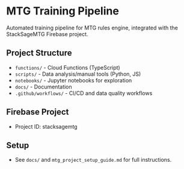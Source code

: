 # MTG Training Pipeline

Automated training pipeline for MTG rules engine, integrated with the StackSageMTG Firebase project.

## Project Structure

- `functions/` - Cloud Functions (TypeScript)
- `scripts/` - Data analysis/manual tools (Python, JS)
- `notebooks/` - Jupyter notebooks for exploration
- `docs/` - Documentation
- `.github/workflows/` - CI/CD and data quality workflows

## Firebase Project
- Project ID: stacksagemtg

## Setup
- See `docs/` and `mtg_project_setup_guide.md` for full instructions.
